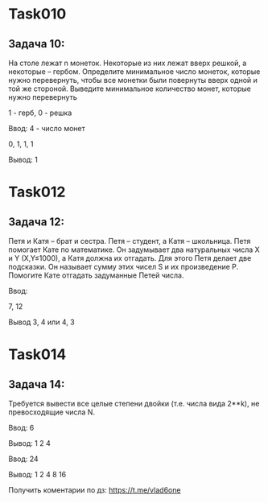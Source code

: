 # Task010

## Задача 10: 

На столе лежат n монеток. Некоторые из них лежат вверх решкой, а некоторые – гербом. Определите минимальное число монеток, которые нужно перевернуть, чтобы все монетки были повернуты вверх одной и той же стороной. Выведите минимальное количество монет, которые нужно перевернуть

1 - герб, 0 - решка

Ввод: 4 - число монет

0, 1, 1, 1

Вывод: 1

# Task012

## Задача 12:

Петя и Катя – брат и сестра. Петя – студент, а Катя – школьница. Петя помогает Кате по математике. Он задумывает два натуральных числа X и Y (X,Y≤1000), а Катя должна их отгадать. Для этого Петя делает две подсказки. Он называет сумму этих чисел S и их произведение P. Помогите Кате отгадать задуманные Петей числа.

Ввод:

7, 12

Вывод
3, 4 или 4, 3

# Task014

## Задача 14: 

Требуется вывести все целые степени двойки (т.е. числа вида 2**k), не превосходящие числа N.

Ввод: 6

Вывод: 1 2 4

Ввод: 24

Вывод: 1 2 4 8 16



Получить коментарии по дз: https://t.me/vlad6one